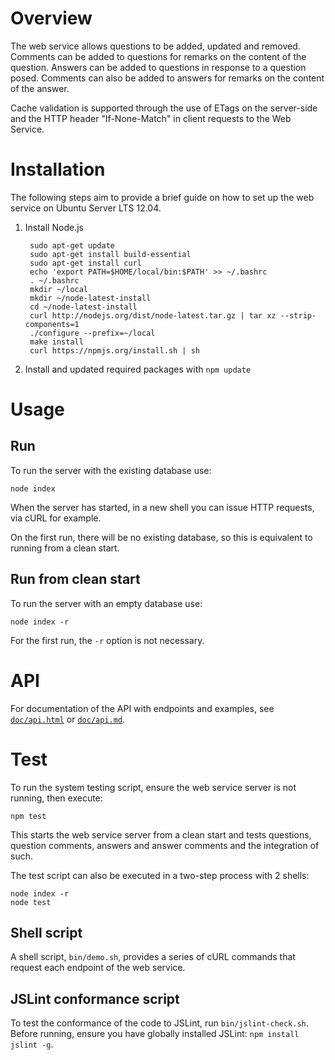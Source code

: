 # Overview
The web service allows questions to be added, updated and removed. Comments can be added to questions for remarks on the content of the question. Answers can be added to questions in response to a question posed. Comments can also be added to answers for remarks on the content of the answer.

Cache validation is supported through the use of ETags on the server-side and the HTTP header "If-None-Match" in client requests to the Web Service.


# Installation
The following steps aim to provide a brief guide on how to set up the web service on Ubuntu Server LTS 12.04.

1. Install Node.js

        sudo apt-get update
        sudo apt-get install build-essential
        sudo apt-get install curl
        echo 'export PATH=$HOME/local/bin:$PATH' >> ~/.bashrc
        . ~/.bashrc
        mkdir ~/local
        mkdir ~/node-latest-install
        cd ~/node-latest-install
        curl http://nodejs.org/dist/node-latest.tar.gz | tar xz --strip-components=1
        ./configure --prefix=~/local
        make install
        curl https://npmjs.org/install.sh | sh

2. Install and updated required packages with ```npm update```

# Usage

## Run
To run the server with the existing database use:

```node index```

When the server has started, in a new shell you can issue HTTP requests, via cURL for example.

On the first run, there will be no existing database, so this is equivalent to running from a clean start.

## Run from clean start
To run the server with an empty database use:

```node index -r```

For the first run, the ```-r``` option is not necessary.

# API
For documentation of the API with endpoints and examples, see [```doc/api.html```](doc/api.html) or [```doc/api.md```](doc/api.md).

# Test
To run the system testing script, ensure the web service server is not running, then execute:

```npm test```

This starts the web service server from a clean start and tests questions, question comments, answers and answer comments and the integration of such.

The test script can also be executed in a two-step process with 2 shells:

    node index -r
    node test

## Shell script
A shell script, ```bin/demo.sh```, provides a series of cURL commands that request each endpoint of the web service.

## JSLint conformance script
To test the conformance of the code to JSLint, run ```bin/jslint-check.sh```.
Before running, ensure you have globally installed JSLint: ```npm install jslint -g```.

